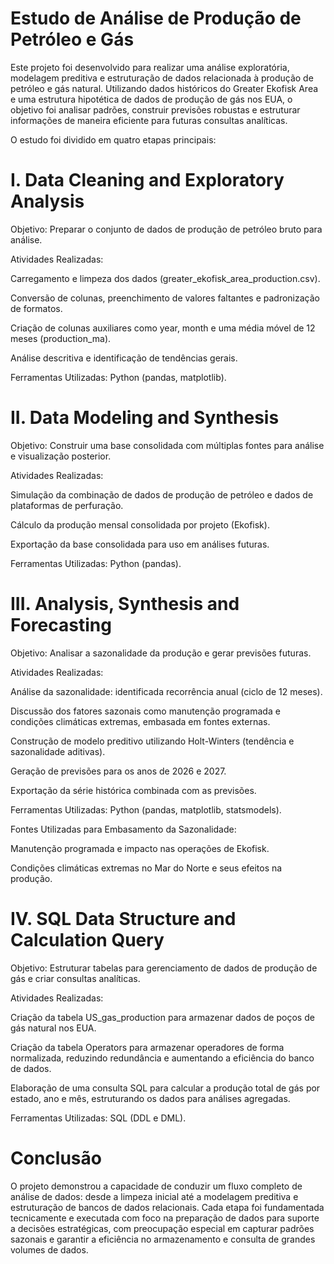# Estudo de Análise de Produção de Petróleo e Gás
Este projeto foi desenvolvido para realizar uma análise exploratória, modelagem preditiva e estruturação de dados relacionada à produção de petróleo e gás natural. Utilizando dados históricos do Greater Ekofisk Area e uma estrutura hipotética de dados de produção de gás nos EUA, o objetivo foi analisar padrões, construir previsões robustas e estruturar informações de maneira eficiente para futuras consultas analíticas.

O estudo foi dividido em quatro etapas principais:

# I. Data Cleaning and Exploratory Analysis
Objetivo: Preparar o conjunto de dados de produção de petróleo bruto para análise.

Atividades Realizadas:

Carregamento e limpeza dos dados (greater_ekofisk_area_production.csv).

Conversão de colunas, preenchimento de valores faltantes e padronização de formatos.

Criação de colunas auxiliares como year, month e uma média móvel de 12 meses (production_ma).

Análise descritiva e identificação de tendências gerais.

Ferramentas Utilizadas: Python (pandas, matplotlib).

# II. Data Modeling and Synthesis
Objetivo: Construir uma base consolidada com múltiplas fontes para análise e visualização posterior.

Atividades Realizadas:

Simulação da combinação de dados de produção de petróleo e dados de plataformas de perfuração.

Cálculo da produção mensal consolidada por projeto (Ekofisk).

Exportação da base consolidada para uso em análises futuras.

Ferramentas Utilizadas: Python (pandas).

# III. Analysis, Synthesis and Forecasting
Objetivo: Analisar a sazonalidade da produção e gerar previsões futuras.

Atividades Realizadas:

Análise da sazonalidade: identificada recorrência anual (ciclo de 12 meses).

Discussão dos fatores sazonais como manutenção programada e condições climáticas extremas, embasada em fontes externas.

Construção de modelo preditivo utilizando Holt-Winters (tendência e sazonalidade aditivas).

Geração de previsões para os anos de 2026 e 2027.

Exportação da série histórica combinada com as previsões.

Ferramentas Utilizadas: Python (pandas, matplotlib, statsmodels).

Fontes Utilizadas para Embasamento da Sazonalidade:

Manutenção programada e impacto nas operações de Ekofisk.

Condições climáticas extremas no Mar do Norte e seus efeitos na produção.

# IV. SQL Data Structure and Calculation Query
Objetivo: Estruturar tabelas para gerenciamento de dados de produção de gás e criar consultas analíticas.

Atividades Realizadas:

Criação da tabela US_gas_production para armazenar dados de poços de gás natural nos EUA.

Criação da tabela Operators para armazenar operadores de forma normalizada, reduzindo redundância e aumentando a eficiência do banco de dados.

Elaboração de uma consulta SQL para calcular a produção total de gás por estado, ano e mês, estruturando os dados para análises agregadas.

Ferramentas Utilizadas: SQL (DDL e DML).

# Conclusão
O projeto demonstrou a capacidade de conduzir um fluxo completo de análise de dados: desde a limpeza inicial até a modelagem preditiva e estruturação de bancos de dados relacionais. Cada etapa foi fundamentada tecnicamente e executada com foco na preparação de dados para suporte a decisões estratégicas, com preocupação especial em capturar padrões sazonais e garantir a eficiência no armazenamento e consulta de grandes volumes de dados.
